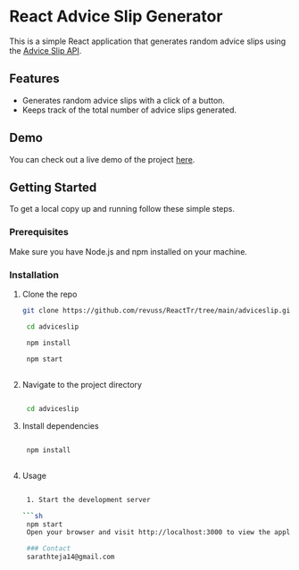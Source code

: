 # React Advice Slip Generator

This is a simple React application that generates random advice slips using the [Advice Slip API](https://api.adviceslip.com/).

## Features

- Generates random advice slips with a click of a button.
- Keeps track of the total number of advice slips generated.

## Demo

You can check out a live demo of the project [here](https://adviceslipsamplepage1.vercel.app/).

## Getting Started

To get a local copy up and running follow these simple steps.

### Prerequisites

Make sure you have Node.js and npm installed on your machine.

### Installation

1. Clone the repo
   ```sh
   git clone https://github.com/revuss/ReactTr/tree/main/adviceslip.git

    cd adviceslip

    npm install
    
    npm start
    
1. Navigate to the project directory
   ```sh

    cd adviceslip

2. Install dependencies
   ```sh

    npm install
    
3. Usage
   ```sh

    1. Start the development server

   ```sh
    npm start
    Open your browser and visit http://localhost:3000 to view the application.

    ### Contact
    sarathteja14@gmail.com
